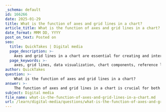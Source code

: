 ```yaml
---
_schema: default
id: 166266
date: 2025-01-29
title: What is the function of axes and grid lines in a chart?
article_title: What is the function of axes and grid lines in a chart?
date_format: MMM DD, YYYY
post_on_text: Posted on
seo:
  title: QuickTakes | Digital media
  page_description: >-
    Axes and grid lines in a chart are essential for creating and interpreting data visualizations, providing reference lines, scale indication, and aiding readability.
  page_keywords: >-
    axes, grid lines, data visualization, chart components, reference lines, scale indication, labeling, alignment aid, visual reference, cognitive load, readability, interpretability
author: QuickTakes
question: >-
    What is the function of axes and grid lines in a chart?
answer: >-
    The function of axes and grid lines in a chart is crucial for both the creation and interpretation of data visualizations. Here’s a detailed breakdown of their roles:\n\n### Axes\n1. **Reference Lines**: Axes serve as the primary reference lines in a chart, defining the scale of the data being presented. Typically, a chart will have two axes:\n   - **X-Axis (Horizontal)**: Often represents the independent variable or categories.\n   - **Y-Axis (Vertical)**: Usually represents the dependent variable or the values being measured.\n\n2. **Scale Indication**: The axes are marked with tick marks that indicate units of measurement, allowing viewers to understand the scale and magnitude of the data points plotted on the chart.\n\n3. **Labeling**: Each axis should be clearly labeled to inform the viewer what data is being represented. This is essential for clarity and understanding, as it provides context to the data.\n\n### Grid Lines\n1. **Alignment Aid**: Grid lines extend from the tick marks across the chart area, helping to align data points with the corresponding values on the axes. This visual aid makes it easier for viewers to read and interpret the data accurately.\n\n2. **Visual Reference**: They provide a visual reference that can help in estimating values and comparing different data points. For example, in a line chart, grid lines can help viewers track the trend of data points over time.\n\n3. **Reducing Cognitive Load**: By providing a structured background, grid lines can reduce the cognitive load on viewers, allowing them to focus on the data itself rather than trying to decipher the scale.\n\n### Summary\nIn summary, axes and grid lines are fundamental components of a chart that enhance its readability and interpretability. They provide necessary context, scale, and alignment, which are essential for effective data visualization. Properly designed axes and grid lines contribute to a clearer understanding of the data being presented, aligning with the principles of effective data visualization.
subject: Digital media
file_name: what-is-the-function-of-axes-and-grid-lines-in-a-chart.md
url: /learn/digital-media/questions/what-is-the-function-of-axes-and-grid-lines-in-a-chart
---
```


&nbsp;